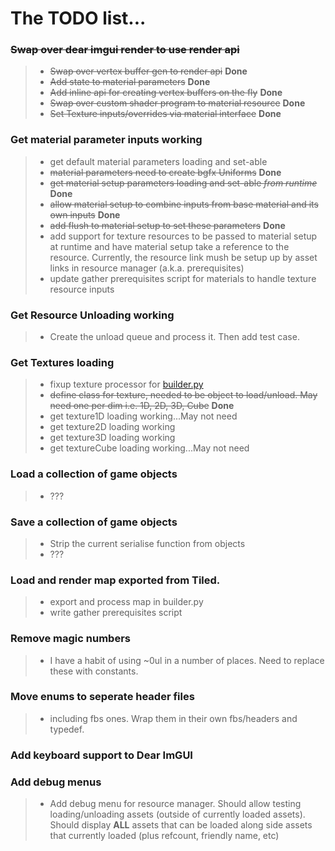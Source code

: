 The TODO list...
================

### ~~Swap over dear imgui render to use render api~~
>* ~~Swap over vertex buffer gen to render api~~ **Done**
>* ~~Add state to material parameters~~ **Done**
>* ~~Add inline api for creating vertex buffers on the fly~~ **Done**
>* ~~Swap over custom shader program to material resource~~ **Done**
>* ~~Set Texture inputs/overrides via material interface~~ **Done**

### Get material parameter inputs working
>* get default material parameters loading and set-able
>* ~~material parameters need to create bgfx Uniforms~~ **Done**
>* ~~get material setup parameters loading and set-able *from runtime*~~ **Done**
>* ~~allow material setup to combine inputs from base material and its own inputs~~ **Done**
>* ~~add flush to material setup to set these parameters~~ **Done**
>* add support for texture resources to be passed to material setup at runtime and have material setup take a reference to the resource. Currently, the resource link mush be setup up by asset links in resource manager (a.k.a. prerequisites)
>* update gather prerequisites script for materials to handle texture resource inputs

### Get Resource Unloading working
>* Create the unload queue and process it. Then add test case.

### Get Textures loading
>* fixup texture processor for [builder.py](https://github.com/JoJo2nd/hart/blob/master/data/builder/builder.py)
>* ~~define class for texture, needed to be object to load/unload. May need one per dim i.e. 1D, 2D, 3D, Cube~~ **Done**
>* get texture1D loading working...May not need
>* get texture2D loading working
>* get texture3D loading working
>* get textureCube loading working...May not need

### Load a collection of game objects
>* ???

### Save a collection of game objects
>* Strip the current serialise function from objects
>* ???

### Load and render map exported from Tiled.
>* export and process map in builder.py
>* write gather prerequisites script

### Remove magic numbers
>* I have a habit of using ~0ul in a number of places. Need to replace these with constants.

### Move enums to seperate header files
>* including fbs ones. Wrap them in their own fbs/headers and typedef.

### Add keyboard support to Dear ImGUI

### Add debug menus
>* Add debug menu for resource manager. Should allow testing loading/unloading assets (outside of currently loaded assets). Should display **ALL** assets that can be loaded along side assets that currently loaded (plus refcount, friendly name, etc)